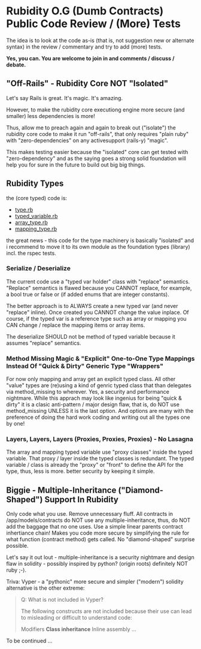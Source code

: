 # Rubidity O.G (Dumb Contracts) Public Code Review / (More) Tests


The idea is to look at the code as-is (that is, not suggestion new or alternate syntax) in the review / commentary 
and try to add (more) tests.

**Yes, you can.  You are welcome to join in and comments / discuss / debate.**




## "Off-Rails"  - Rubidity Core NOT "Isolated"

Let's say Rails is great. It's magic. It's amazing.

However, to make the rubidity core executiong engine
more secure (and smaller) less dependencies is more!

Thus, allow me to preach again and again
to break out ("isolate") the rubidity core code 
to make it run "off-rails", that only requires "plain ruby"
with "zero-dependencies" on any activesupport (rails-y) "magic".

This makes testing easier because the "isolated" core
can get tested with "zero-dependency" and as the saying goes
a strong solid foundation will help you for sure in the future to 
build out big big things.





## Rubidity Types

the (core typed) code is:
- [type.rb](type.rb)
- [typed_variable.rb](typed_variable.rb)
- [array_type.rb](array_type.rb)
- [mapping_type.rb](mapping_type.rb)


the great news - this code for the type machinery is basically "isolated"
and i recommend to move it to its own module as the foundation types (library) incl. the rspec tests.



### Serialize / Deserialize

The current code use a "typed var holder" class with "replace" semantics.
"Replace" semantics is flawed because you CANNOT replace, for example,
a bool true or false or (if added enums that are integer constants).

The better approach is to ALWAYS create a new typed var (and never "replace" inline). Once created you CANNOT change the value inplace.
Of course, if the typed var is a reference type such as array or mapping
you CAN change / replace the mapping items or array items.

The deserialize SHOULD not be method of typed variable 
because it assumes "replace" semantics. 




### Method Missing Magic & "Explicit" One-to-One Type Mappings Instead Of "Quick & Dirty" Generic Type "Wrappers" 

For now only mapping and array get an explicit typed class.
All other "value" types are (re)using a kind of genric typed class
that than delegates via method_missing to wherever.
Yes, a security and performance nightmare.
While this apprach may look like ingenius for being "quick & dirty"
it is a clasic anti-pattern / major design flaw, that is,
do NOT use method_missing UNLESS it is the last option.
And options are many with the preference of doing the hard work
coding and writing out all the types one by one!


### Layers, Layers, Layers (Proxies, Proxies, Proxies) - No Lasagna

The array and mapping typed variable use "proxy classes" inside
the typed variable. That proxy / layer inside the typed classes 
is redundant.  The typed variable / class is already the "proxy" or "front" to define the API for the type, thus, less is more.  better security
by keeping it simple.








## Biggie - Multiple-Inheritance ("Diamond-Shaped") Support In Rubidity

Only code what you use. Remove unnecessary fluff.
All contracts in /app/models/contracts do NOT use any multiple-inheritance,
thus, do NOT add the baggage that no one uses.
Use a simple linear parents contract inhertiance chain!
Makes you code more secure by simplifying the rule for what function (contract method) gets called.  No "diamond-shaped" surprise possible.

Let's say it out lout - multiple-inheritance is a security nightmare and
design flaw in solidity - possibly inspired by python? (origin roots) definitely NOT ruby ;-).

Triva: Vyper - a "pythonic" more secure and simpler ("modern") solidity alternative is the other extreme:

> Q: What is not included in Vyper?
>
> The following constructs are not included because their use can lead to misleading or difficult to understand code:
>
> Modifiers
> **Class inheritance**
> Inline assembly
> ...





To be continued ...


